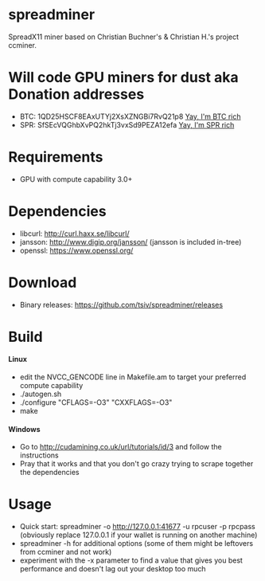 spreadminer
===========

SpreadX11 miner based on Christian Buchner's &amp; Christian H.'s project ccminer.

Will code GPU miners for dust aka Donation addresses
====================================================
 * BTC: 1QD25HSCF8EAxUTYj2XsXZNGBi7RvQ21p8 [Yay, I'm BTC rich](https://blockchain.info/address/1QD25HSCF8EAxUTYj2XsXZNGBi7RvQ21p8)
 * SPR: SfSEcVQGhbXvPQ2hkTj3vxSd9PEZA12efa [Yay, I'm SPR rich](http://spreadcoin.net/explorer/index.php?q=SfSEcVQGhbXvPQ2hkTj3vxSd9PEZA12efa)

Requirements
============
 * GPU with compute capability 3.0+

Dependencies
============
 * libcurl: http://curl.haxx.se/libcurl/
 * jansson: http://www.digip.org/jansson/ (jansson is included in-tree)
 * openssl: https://www.openssl.org/

Download
========
 * Binary releases: https://github.com/tsiv/spreadminer/releases

Build
=====

#### Linux
 * edit the NVCC_GENCODE line in Makefile.am to target your preferred compute capability
 * ./autogen.sh
 * ./configure "CFLAGS=-O3" "CXXFLAGS=-O3"
 * make

#### Windows
 * Go to http://cudamining.co.uk/url/tutorials/id/3 and follow the instructions
 * Pray that it works and that you don't go crazy trying to scrape together the dependencies

Usage
=====
 * Quick start: spreadminer -o http://127.0.0.1:41677 -u rpcuser -p rpcpass (obviously replace 127.0.0.1 if your wallet is running on another machine)
 * spreadminer -h for additional options (some of them might be leftovers from ccminer and not work)
 * experiment with the -x parameter to find a value that gives you best performance and doesn't lag out your desktop too much